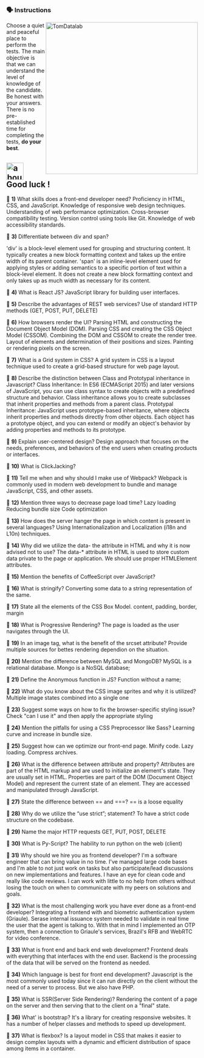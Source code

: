 ### :speaking_head: Instructions

<img src="https://raw.githubusercontent.com/MicaelliMedeiros/micaellimedeiros/master/image/computer-illustration.png" min-width="400px" max-width="400px" width="400px" align="right" alt="TomDatalab">

<p align="left"> 
  Choose a quiet and peaceful place to perform the tests. The main objective is that we can understand the level of knowledge of the candidate. Be honest with your answers. There is no pre-established time for completing the tests, <strong>do your best</strong>.<br>
</p>

## <img width="45" alt="about" src="https://raw.github.com/elizarov/elizarov/master/about.png"> Good luck !

:blue_book: <strong><b>1)</b></strong> What skills does a front-end developer need?
Proficiency in HTML, CSS, and JavaScript.
Knowledge of responsive web design techniques.
Understanding of web performance optimization.
Cross-browser compatibility testing.
Version control using tools like Git.
Knowledge of web accessibility standards.

:blue_book: <strong><b>3)</b></strong> Differentiate between div and span?

'div' is a block-level element used for grouping and structuring content. It typically creates a new block formatting context and takes up the entire width of its parent container.
'span' is an inline-level element used for applying styles or adding semantics to a specific portion of text within a block-level element. It does not create a new block formatting context and only takes up as much width as necessary for its content.

:blue_book: <strong><b>4)</b></strong> What is React JS?
JavaScript library for building user interfaces.

:blue_book: <strong><b>5)</b></strong> Describe the advantages of REST web services?
Use of standard HTTP methods (GET, POST, PUT, DELETE)

:blue_book: <strong><b>6)</b></strong> How browsers render the UI?
Parsing HTML and constructing the Document Object Model (DOM).
Parsing CSS and creating the CSS Object Model (CSSOM).
Combining the DOM and CSSOM to create the render tree.
Layout of elements and determination of their positions and sizes.
Painting or rendering pixels on the screen.

:blue_book: <strong><b>7)</b></strong> What is a Grid system in CSS?
A grid system in CSS is a layout technique used to create a grid-based structure for web page layout.

:blue_book: <strong><b>8)</b></strong> Describe the distinction between Class and Prototypal inheritance in Javascript?
Class Inheritance: In ES6 (ECMAScript 2015) and later versions of JavaScript, you can use class syntax to create objects with a predefined structure and behavior. Class inheritance allows you to create subclasses that inherit properties and methods from a parent class.
Prototypal Inheritance: JavaScript uses prototype-based inheritance, where objects inherit properties and methods directly from other objects. Each object has a prototype object, and you can extend or modify an object's behavior by adding properties and methods to its prototype.

:blue_book: <strong><b>9)</b></strong> Explain user-centered design?
Design approach that focuses on the needs, preferences, and behaviors of the end users when creating products or interfaces.

:blue_book: <strong><b>10)</b></strong> What is ClickJacking?

:blue_book: <strong><b>11)</b></strong> Tell me when and why should I make use of Webpack?
Webpack is commonly used in modern web development to bundle and manage JavaScript, CSS, and other assets.

:blue_book: <strong><b>12)</b></strong> Mention three ways to decrease page load time?
Lazy loading
Reducing bundle size
Code optimization

:blue_book: <strong><b>13)</b></strong> How does the server hanger the page in which content is present in several languages?
Using Internationalization and Localization (i18n and L10n) techniques.

:blue_book: <strong><b>14)</b></strong> Why did we utilize the data- the attribute in HTML and why it is now advised not to use?
The data-\* attribute in HTML is used to store custom data private to the page or application. We should use proper HTMLElement attributes.

:blue_book: <strong><b>15)</b></strong> Mention the benefits of CoffeeScript over JavaScript?

:blue_book: <strong><b>16)</b></strong> What is stringify?
Converting some data to a string representation of the same.

:blue_book: <strong><b>17)</b></strong> State all the elements of the CSS Box Model.
content, padding, border, margin

:blue_book: <strong><b>18)</b></strong> What is Progressive Rendering?
The page is loaded as the user navigates through the UI.

:blue_book: <strong><b>19)</b></strong> In an image tag, what is the benefit of the srcset attribute?
Provide multiple sources for bettes rendering dependion on the situation.

:blue_book: <strong><b>20)</b></strong> Mention the difference between MySQL and MongoDB?
MySQL is a relational database. Mongo is a NoSQL database;

:blue_book: <strong><b>21)</b></strong> Define the Anonymous function in JS?
Function without a name;

:blue_book: <strong><b>22)</b></strong> What do you know about the CSS image sprites and why it is utilized?
Multiple image states combined into a single one

:blue_book: <strong><b>23)</b></strong> Suggest some ways on how to fix the browser-specific styling issue?
Check "can I use it" and then apply the appropriate styling

:blue_book: <strong><b>24)</b></strong> Mention the pitfalls for using a CSS Preprocessor like Sass?
Learning curve and increase in bundle size.

:blue_book: <strong><b>25)</b></strong> Suggest how can we optimize our front-end page.
Minify code. Lazy loading. Compress archives.

:blue_book: <strong><b>26)</b></strong> What is the difference between attribute and property?
Attributes are part of the HTML markup and are used to initialize an element's state. They are usually set in HTML.
Properties are part of the DOM (Document Object Model) and represent the current state of an element. They are accessed and manipulated through JavaScript.

:blue_book: <strong><b>27)</b></strong> State the difference between == and ===?
== is a loose equality

:blue_book: <strong><b>28)</b></strong> Why do we utilize the “use strict”; statement?
To have a strict code structure on the codebase.

:blue_book: <strong><b>29)</b></strong> Name the major HTTP requests
GET, PUT, POST, DELETE

:blue_book: <strong><b>30)</b></strong> What is Py-Script?
The hability to run python on the web (client)

:blue_book: <strong><b>31)</b></strong> Why should we hire you as frontend developer?
I'm a software engineer that can bring value in no time. I've managed large code bases and I'm able to not just work on tasks but also participate/lead discussions on new implementations and features.
I have an eye for clean code and really like code reviews.
I can work with little to no help from others without losing the touch on when to communicate with my peers on solutions and goals.

:blue_book: <strong><b>32)</b></strong> What is the most challenging work you have ever done as a front-end developer?
Integrating a frontend with and biometric authentication system (Griaule). Serase internal issuance system needed to validate in real time the user that the agent is talking to. 
With that in mind I implemented an OTP system, then a connection to Griaule's services, Brazil's RFB and WebRTC for video conference.

:blue_book: <strong><b>33)</b></strong> What is front end and back end web development?
Frontend deals with everything that interfaces with the end user.
Backend is the processing of the data that will be served on the frontend as needed.

:blue_book: <strong><b>34)</b></strong> Which language is best for front end development?
Javascript is the most commonly used today since it can run directly on the client without the need of a server to process. But we also have PHP.

:blue_book: <strong><b>35)</b></strong> What is SSR(Server Side Rendering)?
Rendering the content of a page on the server and then serving that to the client on a "final" state.

:blue_book: <strong><b>36)</b></strong> What' is bootstrap?
It's a library for creating responsive websites. It has a number of helper classes and methods to speed up development.

:blue_book: <strong><b>37)</b></strong> What is flexbox?
Is a layout model in CSS that makes it easier to design complex layouts with a dynamic and efficient distribution of space among items in a container. 
